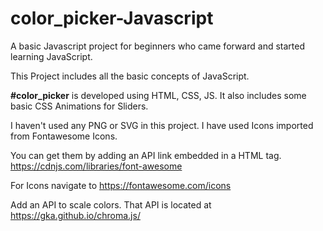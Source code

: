 # color_picker-Javascript

A basic Javascript project for beginners who came forward and started learning JavaScript.

This Project includes all the basic concepts of JavaScript. 

**#color_picker** is developed using HTML, CSS, JS. It also includes some basic CSS Animations for Sliders.

I haven't used any PNG or SVG in this project. I have used Icons imported from Fontawesome Icons.

You can get them by adding an API link embedded in a HTML tag. https://cdnjs.com/libraries/font-awesome

For Icons navigate to https://fontawesome.com/icons

Add an API to scale colors. That API is located at https://gka.github.io/chroma.js/



